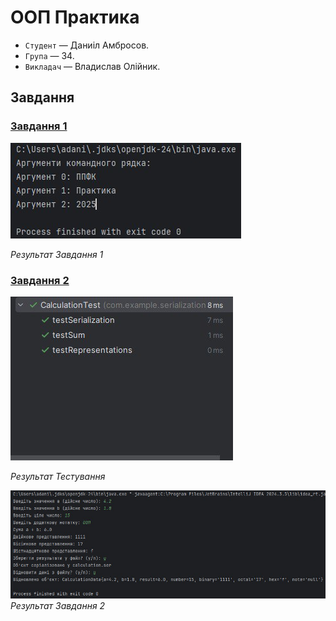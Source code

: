 # ООП Практика
- `Студент` — Даниіл Амбросов.
- `Група` — 34.
- `Викладач` — Владислав Олійник.

## Завдання

### [Завдання 1](https://github.com/F1xaze11/OOP-praktika-Java/tree/main/Проект%20Java/PR%201)

![Результат Завдання 1](https://github.com/F1xaze11/OOP-praktika-Java/blob/main/images/Завдання%201.jpg)

*Результат Завдання 1*

### [Завдання 2](https://github.com/F1xaze11/OOP-praktika-Java/tree/main/Проект%20Java/PR%202)

![Результат Завдання 2.1](https://github.com/F1xaze11/OOP-praktika-Java/blob/main/images/Завдання%202.1.jpg)

*Результат Тестування*

![Результат Завдання 2.2](https://github.com/F1xaze11/OOP-praktika-Java/blob/main/images/Завдання%202.2.jpg)
*Результат Завдання 2*
